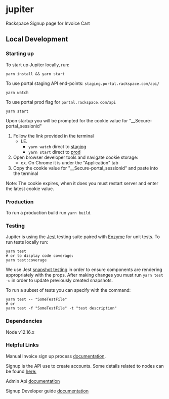 # jupiter
Rackspace Signup page for Invoice Cart

## Local Development

### Starting up
To start up Jupiter locally, run:
```
yarn install && yarn start
```
To use portal staging API end-points: `staging.portal.rackspace.com/api/`
```
yarn watch
```

To use portal prod flag for `portal.rackspace.com/api`
```
yarn start
```

Upon startup you will be prompted for the cookie value for "__Secure-portal_sessionid"
1. Follow the link provided in the terminal
    * I.E. 
      * `yarn watch` direct to [staging](https://staging.portal.rackspace.com/jupiter)
      * `yarn start` direct to [prod](https://portal.rackspace.com/racker/jupiter)
2. Open browser developer tools and navigate cookie storage:
    * ex. On Chrome it is under the "Application" tab
3. Copy the cookie value for "__Secure-portal_sessionid" and paste into the terminal

Note: The cookie expires, when it does you must restart server and enter the latest cookie value.      

### Production
To run a production build run `yarn build`.

### Testing
Jupiter is using the [Jest](https://jestjs.io/docs/en/getting-started) testing suite paired with [Enzyme](https://airbnb.io/enzyme/) for unit tests.
To run tests locally run:
```
yarn test 
# or to display code coverage:
yarn test:coverage
``` 
We use Jest [snapshot testing](https://jestjs.io/docs/en/snapshot-testing) in order to ensure components are rendering appropriately with the props.
After making changes you must run `yarn test -u` in order to update previously created snapshots. 

To run a subset of tests you can specify with the command:
```
yarn test -- "SomeTestFile"
# or
yarn test -f "SomeTestFile" -t "test description" 
```
### Dependencies
Node v12.16.x


### Helpful Links

Manual Invoice sign up process [documentation](https://one.rackspace.com/display/manpubcld/Invoice+Sign+Up+Process).

Signup is the API use to create accounts. Some details related to nodes can be found [here:](https://one.rackspace.com/display/SU/Environment+Details?searchId=51G3GLA6J#EnvironmentDetails-Dev-ORD1) 

Admin Api [documentation](https://github.rackspace.com/portal/session/wiki/Admin-API)

Signup Developer guide [documentation](https://pages.github.rackspace.com/IX/internal-docs-signup/api-docs/api-reference/index.html)

